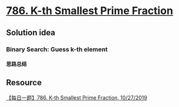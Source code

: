 # [786. K-th Smallest Prime Fraction](https://leetcode.com/problems/k-th-smallest-prime-fraction/description/)

## Solution idea
### Binary Search: Guess k-th element
#### 思路总结

## Resource
[【每日一题】786. K-th Smallest Prime Fraction, 10/27/2019](https://www.youtube.com/watch?v=IB-huRqZ0UU&ab_channel=HuifengGuan)